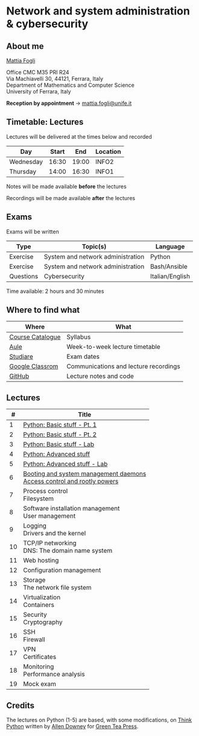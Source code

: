 # Network and system administration & cybersecurity

## About me

[Mattia Fogli](https://docente.unife.it/mattia.fogli)

Office CMC M35 PRI R24 \
Via Machiavelli 30, 44121, Ferrara, Italy \
Department of Mathematics and Computer Science \
University of Ferrara, Italy

**Reception by appointment** $\rightarrow$ mattia.fogli@unife.it

## Timetable: Lectures

Lectures will be delivered at the times below and recorded

| Day       | Start | End   | Location |
| --------- | ----- | ----- | -------- |
| Wednesday | 16:30 | 19:00 | INFO2    |
| Thursday  | 14:00 | 16:30 | INFO1    |

Notes will be made available **before** the lectures

Recordings will be made available **after** the lectures

## Exams

Exams will be written

| Type      | Topic(s)                          | Language        |
| --------- | --------------------------------- | --------------- |
| Exercise  | System and network administration | Python          |
| Exercise  | System and network administration | Bash/Ansible    |
| Questions | Cybersecurity                     | Italian/English |

Time available: 2 hours and 30 minutes

## Where to find what

| Where                                                                                                                                                                                                                                                                                                                                        | What                                  |
| -------------------------------------------------------------------------------------------------------------------------------------------------------------------------------------------------------------------------------------------------------------------------------------------------------------------------------------------- | ------------------------------------- |
| [Course Catalogue](https://unife.coursecatalogue.cineca.it/insegnamenti/2024/51959/2016/9999/10431?coorte=2022&schemaid=11854)                                                                                                                                                                                                               | Syllabus                              |
| [Aule](https://aule.unife.it/AgendaStudenti/index.php?view=easycourse&form-type=docente&include=docente&anno=2024&docente=027972&visualizzazione_orario=cal&date=24-02-2025&periodo_didattico=&_lang=it&list=&week_grid_type=-1&ar_codes_=&ar_select_=&col_cells=0&empty_box=0&only_grid=0&highlighted_date=0&all_events=0&faculty_group=0#) | Week-to-week lecture timetable        |
| [Studiare](https://studiare.unife.it/ListaAppelliOfferta.do)                                                                                                                                                                                                                                                                                 | Exam dates                            |
| [Google Classrom](https://classroom.google.com/c/NjgxMTY1MDQyNTk4?cjc=pkuagdo)                                                                                                                                                                                                                                                               | Communications and lecture recordings |
| [GitHub](https://github.com/fglmtt/admin)                                                                                                                                                                                                                                                                                                    | Lecture notes and code                |

## Lectures

| #   | Title                                                                                                                                                                                |
| --- | ------------------------------------------------------------------------------------------------------------------------------------------------------------------------------------ |
| 1   | [Python: Basic stuff - Pt. 1](lectures/1-python-basic-stuff-pt1.md)                                                                                                                  |
| 2   | [Python: Basic stuff - Pt. 2](lectures/2-python-basic-stuff-pt2.md)                                                                                                                  |
| 3   | [Python: Basic stuff - Lab](lectures/3-python-basic-stuff-lab.md)                                                                                                                    |
| 4   | [Python: Advanced stuff](lectures/4-python-advanced-stuff.md)                                                                                                                        |
| 5   | [Python: Advanced stuff - Lab](lectures/5-python-advanced-stuff-lab.md)                                                                                                              |
| 6   | [Booting and system management daemons](lectures/6a-booting-and-system-management-daemons.md)<br>[Access control and rootly powers](lectures/6b-access-control-and-rootly-powers.md) |
| 7   | Process control<br>Filesystem                                                                                                                                                        |
| 8   | Software installation management<br>User management                                                                                                                                  |
| 9   | Logging<br>Drivers and the kernel                                                                                                                                                    |
| 10  | TCP/IP networking<br>DNS: The domain name system                                                                                                                                     |
| 11  | Web hosting                                                                                                                                                                          |
| 12  | Configuration management                                                                                                                                                             |
| 13  | Storage<br>The network file system                                                                                                                                                   |
| 14  | Virtualization<br>Containers                                                                                                                                                         |
| 15  | Security<br>Cryptography                                                                                                                                                             |
| 16  | SSH<br>Firewall                                                                                                                                                                      |
| 17  | VPN<br>Certificates                                                                                                                                                                  |
| 18  | Monitoring<br>Performance analysis                                                                                                                                                   |
| 19  | Mock exam                                                                                                                                                                            |

## Credits

The lectures on Python (1-5) are based, with some modifications, on [Think Python](https://allendowney.github.io/ThinkPython/) written by [Allen Downey](https://www.allendowney.com/wp/) for [Green Tea Press](https://greenteapress.com/wp/think-python-3rd-edition/). 